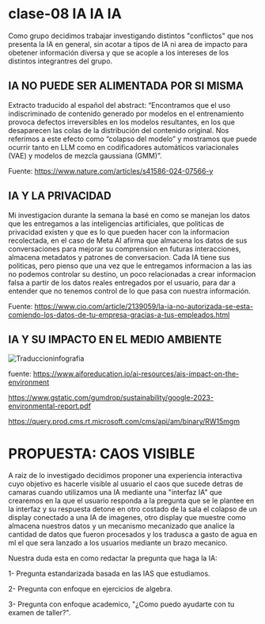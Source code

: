 # clase-08 IA IA IA

Como grupo decidimos trabajar investigando distintos "conflictos" que nos presenta la IA en general, sin acotar a tipos de IA
ni area de impacto para obetener información diversa y que se acople a los intereses de los distintos integrantres del grupo.

## IA NO PUEDE SER ALIMENTADA POR SI MISMA

Extracto traducido al español del abstract:
“Encontramos que el uso indiscriminado de contenido generado por modelos en el entrenamiento provoca defectos irreversibles en los modelos resultantes, en los que desaparecen las colas de la distribución del contenido original. Nos referimos a este efecto como “colapso del modelo” y mostramos que puede ocurrir tanto en LLM como en codificadores automáticos variacionales (VAE) y modelos de mezcla gaussiana (GMM)”.

Fuente: https://www.nature.com/articles/s41586-024-07566-y
## IA Y LA PRIVACIDAD

Mi investigacion durante la semana la basé en como se manejan los datos que les entregamos a las inteligencias artificiales, que politicas de privacidad existen y que es lo que pueden hacer con la informacion recolectada, en el caso de Meta AI afirma que almacena los datos de sus conversaciones para mejorar su comprension en futuras interacciones, almacena metadatos y patrones de conversacion. Cada IA tiene sus politicas, pero  pienso que una vez que le entregamos informacion a las ias no podemos controlar su destino, un poco relacionadas a crear informacion falsa a partir de los datos reales entregados por el usuario, para dar a entender que no tenemos control de lo que pasa con nuestra información.

Fuente: https://www.cio.com/article/2139059/la-ia-no-autorizada-se-esta-comiendo-los-datos-de-tu-empresa-gracias-a-tus-empleados.html

## IA Y SU IMPACTO EN EL MEDIO AMBIENTE

![Traduccioninfografia](https://github.com/user-attachments/assets/ad76ca11-c665-4e18-8c72-11b513a2fbaf)

fuente: https://www.aiforeducation.io/ai-resources/ais-impact-on-the-environment

https://www.gstatic.com/gumdrop/sustainability/google-2023-environmental-report.pdf

https://query.prod.cms.rt.microsoft.com/cms/api/am/binary/RW15mgm

# PROPUESTA: CAOS VISIBLE

A raiz de lo investigado decidimos proponer una experiencia interactiva cuyo objetivo es hacerle visible al usuario el caos que sucede detras de camaras 
cuando utilizamos una IA mediante una "interfaz IA" que crearemos en la que el usuario responda a la pregunta que se le plantee en la interfaz y su respuesta detone
en otro costado de la sala el colapso de un display conectado a una IA de imagenes, otro display que muestre como almacena nuestros datos y un mecanismo mecanizado que 
analice la cantidad de datos que fueron procesados y los tradusca a gasto de agua en ml el que sera lanzado a los usuarios mediante un brazo mecanico.

Nuestra duda esta en como redactar la pregunta que haga la IA:

1- Pregunta estandarizada basada en las IAS que estudiamos.

2- Pregunta con enfoque en ejercicios de algebra.

3- Pregunta con enfoque academico, "¿Como puedo ayudarte con tu examen de taller?".
